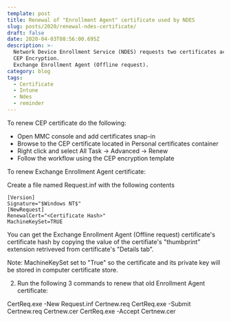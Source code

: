 ```yaml
---
template: post
title: Renewal of "Enrollment Agent" certificate used by NDES
slug: posts/2020/renewal-ndes-certificate/
draft: false
date: 2020-04-03T08:56:00.695Z
description: >-
  Network Device Enrollment Service (NDES) requests two certificates according the following two certificate templates configured with the "Intended purpose" (Enhanced Key Usages) set to "Certificate Request Agent":
  CEP Encryption.
  Exchange Enrollment Agent (Offline request).
category: blog
tags:
  - Certificate
  - Intune
  - Ndes
  - reminder
---
```

To renew CEP certificate do the following:
* Open MMC console and add certificates snap-in
* Browse to the CEP certificate located in Personal certificates container
* Right click and select All Task -> Advanced -> Renew
* Follow the workflow using the CEP encryption template

To renew Exchange Enrollment Agent certificate:

Create a file named Request.inf with the following contents

```
[Version]
Signature="$Windows NT$"
[NewRequest]
RenewalCert="<Certificate Hash>"
MachineKeySet=TRUE
```

You can get the Exchange Enrollment Agent (Offline request) certificate's certificate hash by copying the value of the certifiate's "thumbprint” extension retriveved from certificate's "Details tab”.

Note: MachineKeySet set to "True" so the certificate and its private key will be stored in computer certificate store.

2. Run the following 3 commands to renew that old Enrollment Agent certificate:

CertReq.exe -New Request.inf Certnew.req
CertReq.exe -Submit Certnew.req Certnew.cer
CertReq.exe -Accept Certnew.cer